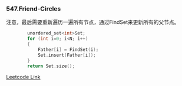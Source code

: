 ### 547.Friend-Circles

注意，最后需要重新遍历一遍所有节点，通过FindSet来更新所有的父节点。
```cpp
        unordered_set<int>Set;
        for (int i=0; i<N; i++)
        {
            Father[i] = FindSet(i);
            Set.insert(Father[i]);
        }
        return Set.size();
```


[Leetcode Link](https://leetcode.com/problems/friend-circles)